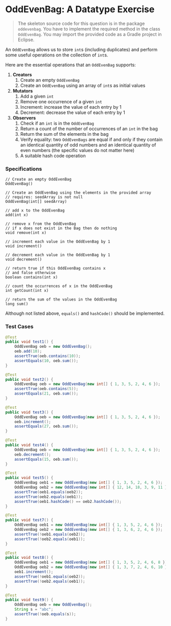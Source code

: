 OddEvenBag: A Datatype Exercise
=========

> The skeleton source code for this question is in the package `oddevenbag`. You have to implement the required method in the class `OddEvenBag`. You may import the provided code as a Gradle project in Eclipse.

An `OddEvenBag` allows us to store `int`s (including duplicates) and perform some useful operations on the collection of `int`s.

Here are the essential operations that an `OddEvenBag` supports:

1. **Creators**
	1. Create an empty `OddEvenBag`
	2. Create an `OddEvenBag` using an array of `int`s as initial values
2. **Mutators**
	1. Add a given `int`
	2. Remove one occurrence of a given `int`
	3. Increment: increase the value of each entry by 1
	4. Decrement: decrease the value of each entry by 1
3. **Observers**
	1. Check if an `int` is in the `OddEvenBag`
	2. Return a count of the number of occurrences of an `int` in the bag
	3. Return the sum of the elements in the bag
	4. Verify equality: two `OddEvenBags` are equal if and only if they contain an identical quantity of odd numbers and an identical quantity of even numbers (the specific values do not matter here)
	5. A suitable hash code operation

### Specifications

```
// Create an empty OddEvenBag
OddEvenBag()

// Create an OddEvenBag using the elements in the provided array
// requires: seedArray is not null
OddEvenBag(int[] seedArray)

// add x to the OddEvenBag
add(int x)

// remove x from the OddEvenBag
// if x does not exist in the Bag then do nothing
void remove(int x)

// increment each value in the OddEvenBag by 1
void increment()

// decrement each value in the OddEvenBag by 1
void decrement()

// return true if this OddEvenBag contains x
// and false otherwise
boolean contains(int x)

// count the occurrences of x in the OddEvenBag
int getCount(int x)

// return the sum of the values in the OddEvenBag
long sum()
```

Although not listed above, `equals()` and `hashCode()` should be implemented.

### Test Cases

```java
@Test
public void test1() {
	OddEvenBag oeb = new OddEvenBag();
	oeb.add(10);
	assertTrue(oeb.contains(10));
	assertEquals(10, oeb.sum());
}

@Test
public void test2() {
	OddEvenBag oeb = new OddEvenBag(new int[] { 1, 3, 5, 2, 4, 6 });
	assertTrue(oeb.contains(5));
	assertEquals(21, oeb.sum());
}

@Test
public void test3() {
	OddEvenBag oeb = new OddEvenBag(new int[] { 1, 3, 5, 2, 4, 6 });
	oeb.increment();
	assertEquals(27, oeb.sum());
}

@Test
public void test4() {
	OddEvenBag oeb = new OddEvenBag(new int[] { 1, 3, 5, 2, 4, 6 });
	oeb.decrement();
	assertEquals(15, oeb.sum());
}

@Test
public void test5() {
	OddEvenBag oeb1 = new OddEvenBag(new int[] { 1, 3, 5, 2, 4, 6 });
	OddEvenBag oeb2 = new OddEvenBag(new int[] { 12, 14, 18, 3, 9, 11 });
	assertTrue(oeb1.equals(oeb2));
	assertTrue(oeb2.equals(oeb1));
	assertTrue(oeb1.hashCode() == oeb2.hashCode());
}

@Test
public void test7() {
	OddEvenBag oeb1 = new OddEvenBag(new int[] { 1, 3, 5, 2, 4, 6 });
	OddEvenBag oeb2 = new OddEvenBag(new int[] { 1, 3, 6, 2, 4, 6 });
	assertTrue(!oeb1.equals(oeb2));
	assertTrue(!oeb2.equals(oeb1));
}

@Test
public void test8() {
	OddEvenBag oeb1 = new OddEvenBag(new int[] { 1, 3, 5, 2, 4, 6, 8 });
	OddEvenBag oeb2 = new OddEvenBag(new int[] { 1, 3, 7, 2, 4, 6, 10 });
	oeb1.increment();
	assertTrue(!oeb1.equals(oeb2));
	assertTrue(!oeb2.equals(oeb1));
}

@Test
public void test9() {
	OddEvenBag oeb = new OddEvenBag();
	String s = "abc";
	assertTrue(!oeb.equals(s));
}
```
